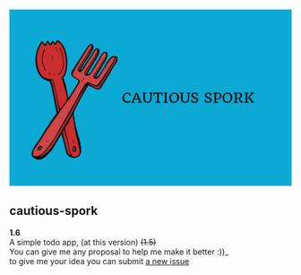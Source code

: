 <div align='center'>
  <br />
  <p>
    <a href='https://github.com/MahyarNV/cautious-spork'><img src='https://github.com/MahyarNV/cautious-spork/blob/main/img/github-spork.png' width='600' alt='Cautious Spork Logo' /></a>
  </p>
</div>

## cautious-spork

**1.6** \
    A simple todo app, (at this version) ~~(1.5)~~\
    You can give me any proposal to help me make it better :))_\
    to give me your idea you can submit <a href="https://github.com/MahyarNV/cautious-spork/issues/new">a new issue</a>
